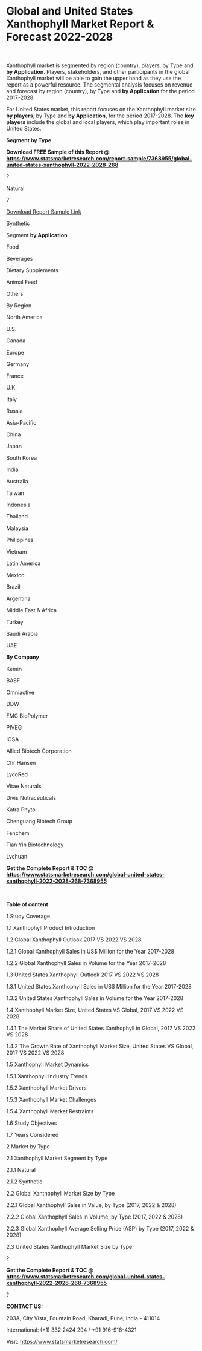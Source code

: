 <h1>Global and United States Xanthophyll Market Report & Forecast 2022-2028</h1><br/><p>Xanthophyll market is segmented by region (country), players, by Type and <strong>by Application</strong>. Players, stakeholders, and other participants in the global Xanthophyll market will be able to gain the upper hand as they use the report as a powerful resource. The segmental analysis focuses on revenue and forecast by region (country), by Type and <strong>by Application</strong> for the period 2017-2028.</p>
 
 
 
 <p>For United States market, this report focuses on the Xanthophyll market size <strong>by players</strong>, by Type and <strong>by Application</strong>, for the period 2017-2028. The <strong>key players</strong> include the global and local players, which play important roles in United States.</p>
 
 
 
 <p><strong>Segment by Type</strong></p>
 
 
 
 <div><b>Download FREE Sample of this Report @ <a href="https://www.statsmarketresearch.com/download-free-sample/7368955/global-united-states-xanthophyll-2022-2028-268">https://www.statsmarketresearch.com/report-sample/7368955/global-united-states-xanthophyll-2022-2028-268</a></b></div>
 
 
 
 <p>? </p>
 
 
 
 <p>Natural</p>
 
 
 
 <p>? </p>
 
 
 
 <p><a href="https://www.statsmarketresearch.com/download-free-sample/7368955/global-united-states-xanthophyll-2022-2028-268">Download Report Sample Link</a></p>
 
 
 
 <p>Synthetic</p>
 
 
 
 <p>Segment <strong>by Application</strong></p>
 
 
 
 <p>Food</p>
 
 
 
 <p>Beverages</p>
 
 
 
 <p>Dietary Supplements</p>
 
 
 
 <p>Animal Feed</p>
 
 
 
 <p>Others</p>
 
 
 
 <p>By Region</p>
 
 
 
 <p>North America</p>
 
 
 
 <p>U.S.</p>
 
 
 
 <p>Canada</p>
 
 
 
 <p>Europe</p>
 
 
 
 <p>Germany</p>
 
 
 
 <p>France</p>
 
 
 
 <p>U.K.</p>
 
 
 
 <p>Italy</p>
 
 
 
 <p>Russia</p>
 
 
 
 <p>Asia-Pacific</p>
 
 
 
 <p>China</p>
 
 
 
 <p>Japan</p>
 
 
 
 <p>South Korea</p>
 
 
 
 <p>India</p>
 
 
 
 <p>Australia</p>
 
 
 
 <p>Taiwan</p>
 
 
 
 <p>Indonesia</p>
 
 
 
 <p>Thailand</p>
 
 
 
 <p>Malaysia</p>
 
 
 
 <p>Philippines</p>
 
 
 
 <p>Vietnam</p>
 
 
 
 <p>Latin America</p>
 
 
 
 <p>Mexico</p>
 
 
 
 <p>Brazil</p>
 
 
 
 <p>Argentina</p>
 
 
 
 <p>Middle East & Africa</p>
 
 
 
 <p>Turkey</p>
 
 
 
 <p>Saudi Arabia</p>
 
 
 
 <p>UAE</p>
 
 
 
 <p><strong>By Company</strong></p>
 
 
 
 <p>Kemin</p>
 
 
 
 <p>BASF</p>
 
 
 
 <p>Omniactive</p>
 
 
 
 <p>DDW</p>
 
 
 
 <p>FMC BioPolymer</p>
 
 
 
 <p>PIVEG</p>
 
 
 
 <p>IOSA</p>
 
 
 
 <p>Allied Biotech Corporation</p>
 
 
 
 <p>Chr Hansen</p>
 
 
 
 <p>LycoRed</p>
 
 
 
 <p>Vitae Naturals</p>
 
 
 
 <p>Divis Nutraceuticals</p>
 
 
 
 <p>Katra Phyto</p>
 
 
 
 <p>Chenguang Biotech Group</p>
 
 
 
 <p>Fenchem</p>
 
 
 
 <p>Tian Yin Biotechnology</p>
 
 
 
 <p>Lvchuan</p>
 
 
 
 <div><b>Get the Complete Report & TOC @ <a href="https://www.statsmarketresearch.com/global-united-states-xanthophyll-2022-2028-268-7368955">https://www.statsmarketresearch.com/global-united-states-xanthophyll-2022-2028-268-7368955</a></b></div>
 
 
 
 <p><br />
 
 <b>Table of content</b></p>
 
 
 
 <p>1 Study Coverage<br />
 
 1.1 Xanthophyll Product Introduction<br />
 
 1.2 Global Xanthophyll Outlook 2017 VS 2022 VS 2028<br />
 
 1.2.1 Global Xanthophyll Sales in US$ Million for the Year 2017-2028<br />
 
 1.2.2 Global Xanthophyll Sales in Volume for the Year 2017-2028<br />
 
 1.3 United States Xanthophyll Outlook 2017 VS 2022 VS 2028<br />
 
 1.3.1 United States Xanthophyll Sales in US$ Million for the Year 2017-2028<br />
 
 1.3.2 United States Xanthophyll Sales in Volume for the Year 2017-2028<br />
 
 1.4 Xanthophyll Market Size, United States VS Global, 2017 VS 2022 VS 2028<br />
 
 1.4.1 The Market Share of United States Xanthophyll in Global, 2017 VS 2022 VS 2028<br />
 
 1.4.2 The Growth Rate of Xanthophyll Market Size, United States VS Global, 2017 VS 2022 VS 2028<br />
 
 1.5 Xanthophyll Market Dynamics<br />
 
 1.5.1 Xanthophyll Industry Trends<br />
 
 1.5.2 Xanthophyll Market Drivers<br />
 
 1.5.3 Xanthophyll Market Challenges<br />
 
 1.5.4 Xanthophyll Market Restraints<br />
 
 1.6 Study Objectives<br />
 
 1.7 Years Considered<br />
 
 2 Market by Type<br />
 
 2.1 Xanthophyll Market Segment by Type<br />
 
 2.1.1 Natural<br />
 
 2.1.2 Synthetic<br />
 
 2.2 Global Xanthophyll Market Size by Type<br />
 
 2.2.1 Global Xanthophyll Sales in Value, by Type (2017, 2022 & 2028)<br />
 
 2.2.2 Global Xanthophyll Sales in Volume, by Type (2017, 2022 & 2028)<br />
 
 2.2.3 Global Xanthophyll Average Selling Price (ASP) by Type (2017, 2022 & 2028)<br />
 
 2.3 United States Xanthophyll Market Size by Type<br />
 
 ? </p>
 
 
 
 <div><b>Get the Complete Report & TOC @ <a href="https://www.statsmarketresearch.com/global-united-states-xanthophyll-2022-2028-268-7368955">https://www.statsmarketresearch.com/global-united-states-xanthophyll-2022-2028-268-7368955</a></b></div>
 
 
 
 <p>? </p>
 
 
 
 <p><b>CONTACT US:</b><br />
 
 203A, City Vista, Fountain Road, Kharadi, Pune, India - 411014<br />
 
 International: (+1) 332 2424 294 / +91 916-916-4321<br />
 
 Visit: <a href="https://www.statsmarketresearch.com/">https://www.statsmarketresearch.com/</a></p>